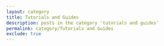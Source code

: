 ```yaml
---
layout: category
title: Tutorials and Guides
description: posts in the category 'tutorials and guides' 
permalink: category/Tutorials and Guides
exclude: true
---
```


